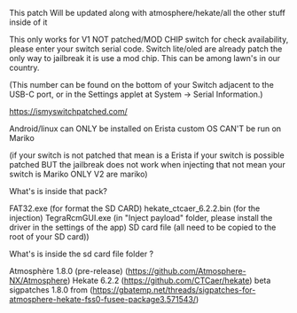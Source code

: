 This patch Will be updated along with atmosphere/hekate/all the other stuff inside of it

This only works for V1 NOT patched/MOD CHIP switch for check availability, please enter your switch serial code. Switch lite/oled are already patch the only way to jailbreak it is use a mod chip. This can be among lawn's in our country.

(This number can be found on the bottom of your Switch adjacent to the USB-C port, or in the Settings applet at System -> Serial Information.)

https://ismyswitchpatched.com/

Android/linux can ONLY be installed on Erista custom OS CAN'T be run on Mariko

(if your switch is not patched that mean is a Erista if your switch is possible patched BUT the jailbreak does not work when injecting that not mean your switch is Mariko ONLY V2 are mariko)

What's is inside that pack?

FAT32.exe (for format the SD CARD)
hekate_ctcaer_6.2.2.bin (for the injection)
TegraRcmGUI.exe (in "Inject payload" folder, please install the driver in the settings of the app)
SD card file (all need to be copied to the root of your SD card))


What's is inside the sd card file folder ? 

Atmosphère 1.8.0 (pre-release) (https://github.com/Atmosphere-NX/Atmosphere)
Hekate 6.2.2 (https://github.com/CTCaer/hekate)
beta sigpatches 1.8.0 from (https://gbatemp.net/threads/sigpatches-for-atmosphere-hekate-fss0-fusee-package3.571543/) 
